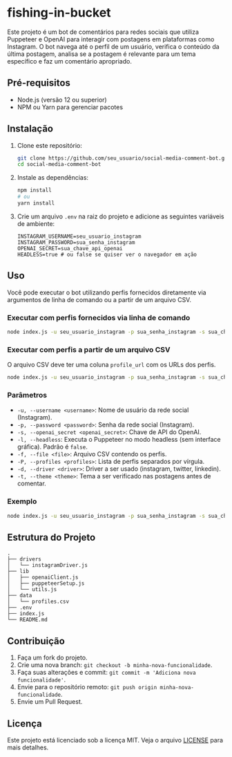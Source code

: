 # fishing-in-bucket

Este projeto é um bot de comentários para redes sociais que utiliza Puppeteer e OpenAI para interagir com postagens em plataformas como Instagram. O bot navega até o perfil de um usuário, verifica o conteúdo da última postagem, analisa se a postagem é relevante para um tema específico e faz um comentário apropriado.

## Pré-requisitos

- Node.js (versão 12 ou superior)
- NPM ou Yarn para gerenciar pacotes

## Instalação

1. Clone este repositório:

   ```bash
   git clone https://github.com/seu_usuario/social-media-comment-bot.git
   cd social-media-comment-bot
   ```

2. Instale as dependências:

   ```bash
   npm install
   # ou
   yarn install

   ```

3. Crie um arquivo `.env` na raiz do projeto e adicione as seguintes variáveis de ambiente:
   ```env
   INSTAGRAM_USERNAME=seu_usuario_instagram
   INSTAGRAM_PASSWORD=sua_senha_instagram
   OPENAI_SECRET=sua_chave_api_openai
   HEADLESS=true # ou false se quiser ver o navegador em ação
   ```

## Uso

Você pode executar o bot utilizando perfis fornecidos diretamente via argumentos de linha de comando ou a partir de um arquivo CSV.

### Executar com perfis fornecidos via linha de comando

```bash
node index.js -u seu_usuario_instagram -p sua_senha_instagram -s sua_chave_api_openai -P perfil1,perfil2 -d instagram -t tema
```

### Executar com perfis a partir de um arquivo CSV

O arquivo CSV deve ter uma coluna `profile_url` com os URLs dos perfis.

```bash
node index.js -u seu_usuario_instagram -p sua_senha_instagram -s sua_chave_api_openai -f caminho/para/arquivo.csv -d instagram -t tema
```

### Parâmetros

- `-u, --username <username>`: Nome de usuário da rede social (Instagram).
- `-p, --password <password>`: Senha da rede social (Instagram).
- `-s, --openai_secret <openai_secret>`: Chave de API do OpenAI.
- `-l, --headless`: Executa o Puppeteer no modo headless (sem interface gráfica). Padrão é `false`.
- `-f, --file <file>`: Arquivo CSV contendo os perfis.
- `-P, --profiles <profiles>`: Lista de perfis separados por vírgula.
- `-d, --driver <driver>`: Driver a ser usado (instagram, twitter, linkedin).
- `-t, --theme <theme>`: Tema a ser verificado nas postagens antes de comentar.

### Exemplo

```bash
node index.js -u seu_usuario_instagram -p sua_senha_instagram -s sua_chave_api_openai -P lucianfialho,outroperfil -d instagram -t sneakers
```

## Estrutura do Projeto

```plaintext
.
├── drivers
│   └── instagramDriver.js
├── lib
│   ├── openaiClient.js
│   ├── puppeteerSetup.js
│   └── utils.js
├── data
│   └── profiles.csv
├── .env
├── index.js
└── README.md
```

## Contribuição

1. Faça um fork do projeto.
2. Crie uma nova branch: `git checkout -b minha-nova-funcionalidade`.
3. Faça suas alterações e commit: `git commit -m 'Adiciona nova funcionalidade'`.
4. Envie para o repositório remoto: `git push origin minha-nova-funcionalidade`.
5. Envie um Pull Request.

## Licença

Este projeto está licenciado sob a licença MIT. Veja o arquivo [LICENSE](LICENSE) para mais detalhes.
